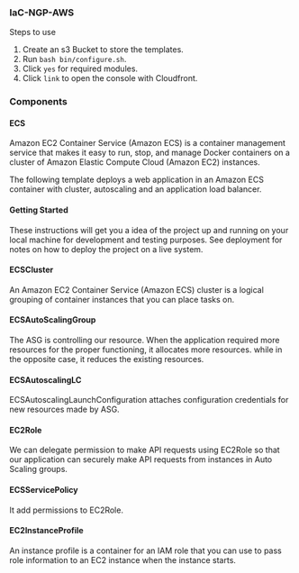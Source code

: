 ### IaC-NGP-AWS

Steps to use

1. Create an s3 Bucket to store the templates.
2. Run `bash bin/configure.sh`.
3. Click `yes` for required modules.
4. Click `link` to open the console with Cloudfront.

### Components

#### ECS

Amazon EC2 Container Service (Amazon ECS) is a container management service that makes it easy to run, stop, and manage Docker containers on a cluster of Amazon Elastic Compute Cloud (Amazon EC2) instances.

The following template deploys a web application in an Amazon ECS container with cluster, autoscaling and an application load balancer.

#### Getting Started

These instructions will get you a idea of the project up and running on your local machine for development and testing purposes. See deployment for notes on how to deploy the project on a live system.

#### ECSCluster

An Amazon EC2 Container Service (Amazon ECS) cluster is a logical grouping of container instances that you can place tasks on. 

#### ECSAutoScalingGroup

The ASG is controlling our resource. When the application required more resources for the proper functioning, it allocates more resources. while in the opposite case, it reduces the existing resources.

#### ECSAutoscalingLC

ECSAutoscalingLaunchConfiguration attaches configuration credentials for new resources made by ASG.

#### EC2Role

We can delegate permission to make API requests using EC2Role so that our application can securely make API requests from instances in Auto Scaling groups. 

#### ECSServicePolicy

It add permissions to EC2Role.

#### EC2InstanceProfile

An instance profile is a container for an IAM role that you can use to pass role information to an EC2 instance when the instance starts.
